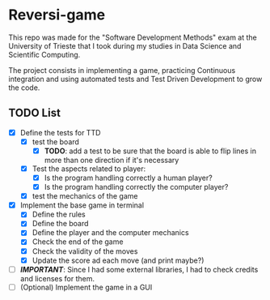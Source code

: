 # Reversi-game
This repo was made for the "Software Development Methods" exam at the University of Trieste that I took during my studies in Data Science and Scientific Computing.

The project consists in implementing a game, practicing Continuous integration and using automated tests and Test Driven Development to grow the code.


## TODO List 

- [x] Define the tests for TTD
  - [x] test the board 
    - [x] **TODO**: add a test to be sure that the board is able to flip lines in more than one direction if it's necessary 
  - [x] Test the aspects related to player: 
    - [x] Is the program handling correctly a human player?
    - [x] Is the program handling correctly the computer player?
  - [x] test the mechanics of the game  
- [x] Implement the base game in terminal
  - [x] Define the rules
  - [x] Define the board
  - [x] Define the player and the computer mechanics
  - [x] Check the end of the game
  - [x] Check the validity of the moves
  - [x] Update the score ad each move (and print maybe?)
- [ ] **_IMPORTANT_**: Since I had some external libraries, I had to check credits and licenses for them.
- [ ] (Optional) Implement the game in a GUI
